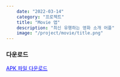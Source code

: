 ```yaml
---
    date: "2022-03-14"
    category: "프로젝트"
    title: "Movie 앱"
    description: "최신 유행하는 영화 소개 어플"
    image: "/project/movie/title.png"
---
```


<h3>다운로드</h3>
<a style="color: blue; text-decoration: underline;" href="https://expo.dev/artifacts/6644a571-5e52-405b-a382-206440f1bd6a">APK 파일 다운로드</a>

